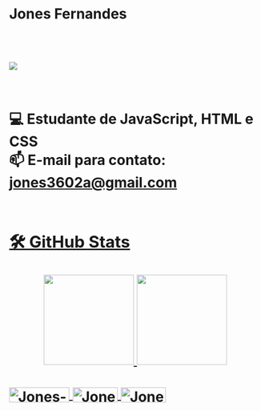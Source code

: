 <b><h1>Jones Fernandes<h1/></b>
<a href="https://www.linkedin.com/in/jones-fernandes-74612657/" target="_blank"><img src="https://img.shields.io/badge/-LinkedIn-%230077B5?style=for-the-badge&logo=linkedin&logoColor=white" target="_blank"></a>
  #
  💻 Estudante de JavaScript, HTML e CSS
  <br>
  📫 E-mail para contato: jones3602a@gmail.com  <a href = "mailto:jones3602a@gmail.com" >
  #
  
  <h3>🛠️ GitHub Stats</h3>             
<div align="center">
  <a href = " https://github.com/jonesfernandes " >
  <img height="180em" src="https://github-readme-stats.vercel.app/api?username=jonesfernandes&show_icons=true&theme=dracula&include_all_commits=true&count_private=true"/>
 <img height="180em" src="https://github-readme-stats.vercel.app/api/top-langs/?username=jonesfernandes&layout=compact&langs_count=7&theme=dracula"/>
</div>
<div style="display: inline_block"><br>
  <img align="center" alt="Jones-Js" height="30" width="120" src="https://img.shields.io/badge/JavaScript-323330?style=for-the-badge&logo=javascript&logoColor=F7DF1E">
  <img align="center" alt="Jones-Ts" height="30" width="90" 
  <img align="center" alt="Jones-HTML" height="30" width="40" src="https://img.shields.io/badge/HTML5-E34F26?style=for-the-badge&logo=html5&logoColor=white">
  <img align="center" alt="Jones-CSS" height="30" width="90" 
  <img align="center" alt="Jones-CSS" height="30" width="120" src="https://img.shields.io/badge/CSS3-1572B6?style=for-the-badge&logo=css3&logoColor=white">
  </div>
  
  ##
  
  <div>
    

   
    
  </div>


